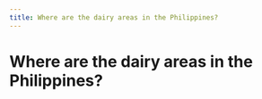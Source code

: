 ```yaml
---
title: Where are the dairy areas in the Philippines?
---
```


# Where are the dairy areas in the Philippines?
